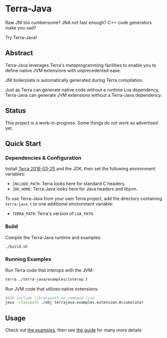 # Terra-Java

Raw JNI too cumbersome? JNA not fast enough? C++ code generators make you sad?

Try Terra-Java!


## Abstract

Terra-Java leverages Terra's metaprogramming facilities to enable you to
define native JVM extensions with unprecedented ease.

JNI boilerplate is automatically generated during Terra compilation.

Just as Terra can generate native code without a runtime Lua dependency,
Terra-Java can generate JVM extensions without a Terra-Java dependency.


## Status

This project is a work-in-progress. Some things do not work as advertised yet.


## Quick Start

### Dependencies & Configuration

Install [Terra 2016-03-25][1] and the JDK, then set the following environment
variables:

- `INCLUDE_PATH`: Terra looks here for standard C headers.
- `JDK_HOME`: Terra-Java looks here for Java headers and libjvm.

To use Terra-Java from your own Terra project, add the directory containing
`terra-java.t` to one additional environment variable:

- `TERRA_PATH`: Terra's version of `LUA_PATH`.

### Build

Compile the Terra-Java runtime and examples:

```bash
./build.sh
```

### Running Examples

Run Terra code that interops with the JVM:

```bash
terra ./terra-java/examples/interop.t
```

Run JVM code that utilizes native extensions:

```bash
#XXX include librarypath on command line
java -classpath ./obj terrajava.examples.extension.Accumulator
```


## Usage

Check out [the examples](./terra-java/examples), then see
[the guide](./doc/guide.md) for many more details


[1]: https://github.com/zdevito/terra/releases/tag/release-2016-03-25
